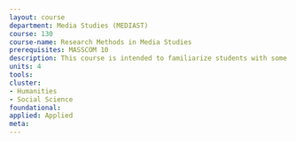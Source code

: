 ```yaml
---
layout: course 
department: Media Studies (MEDIAST)
course: 130
course-name: Research Methods in Media Studies
prerequisites: MASSCOM 10
description: This course is intended to familiarize students with some of the primary research methods used to study mass media texts and audiences (and the relationship between the two). Because the field of media studies has historical roots in both the social sciences and humanities, the course will cover both quantitative and qualitative approaches to communications research. Course readings will describe research methods, offer examples of research projects and findings, and present critiques of research studies and methods. Course assignments will involve designing and conducting a series of sample projects on a single topic of the student's choosing in order to gain a fuller understanding of various research methods and their limitations and strengths. There are five separate research projects on the syllabus; students must complete the first project and may conduct any three of the remaining four projects. Students must present and discuss their research findings for one project to the class.
units: 4
tools: 
cluster:
- Humanities
- Social Science
foundational: 
applied: Applied
meta: 
---
```

